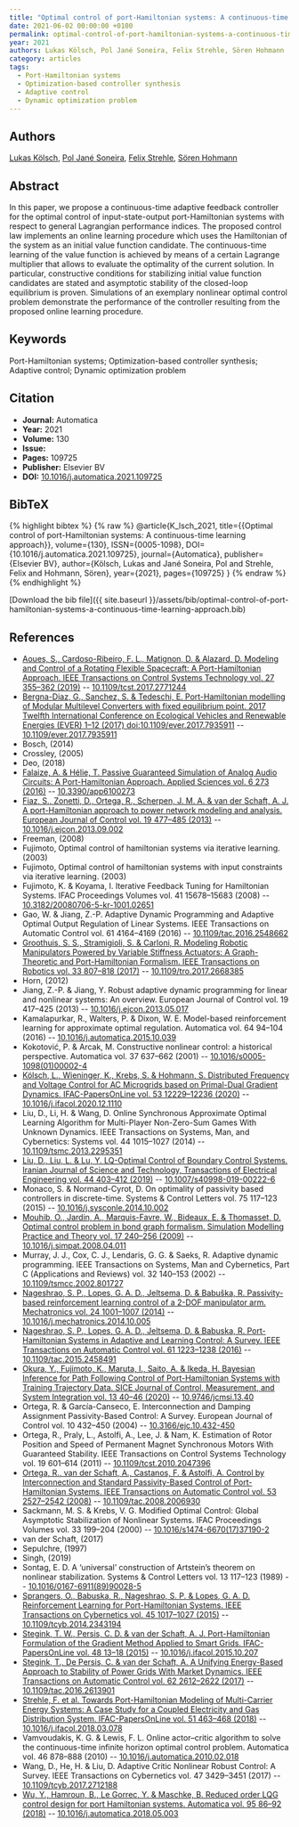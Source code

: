 ```yaml
---
title: "Optimal control of port-Hamiltonian systems: A continuous-time learning approach"
date: 2021-06-02 00:00:00 +0100
permalink: optimal-control-of-port-hamiltonian-systems-a-continuous-time-learning-approach
year: 2021
authors: Lukas Kölsch, Pol Jané Soneira, Felix Strehle, Sören Hohmann
category: articles
tags:
  - Port-Hamiltonian systems
  - Optimization-based controller synthesis
  - Adaptive control
  - Dynamic optimization problem
---
```

 
## Authors
[Lukas Kölsch](authors/lukas-kolsch), [Pol Jané Soneira](authors/pol-jane-soneira), [Felix Strehle](authors/felix-strehle), [Sören Hohmann](authors/soren-hohmann)
 
## Abstract
In this paper, we propose a continuous-time adaptive feedback controller for the optimal control of input-state-output port-Hamiltonian systems with respect to general Lagrangian performance indices. The proposed control law implements an online learning procedure which uses the Hamiltonian of the system as an initial value function candidate. The continuous-time learning of the value function is achieved by means of a certain Lagrange multiplier that allows to evaluate the optimality of the current solution. In particular, constructive conditions for stabilizing initial value function candidates are stated and asymptotic stability of the closed-loop equilibrium is proven. Simulations of an exemplary nonlinear optimal control problem demonstrate the performance of the controller resulting from the proposed online learning procedure.
 
## Keywords
Port-Hamiltonian systems; Optimization-based controller synthesis; Adaptive control; Dynamic optimization problem
 
## Citation
- **Journal:** Automatica
- **Year:** 2021
- **Volume:** 130
- **Issue:** 
- **Pages:** 109725
- **Publisher:** Elsevier BV
- **DOI:** [10.1016/j.automatica.2021.109725](https://doi.org/10.1016/j.automatica.2021.109725)
 
## BibTeX
{% highlight bibtex %}
{% raw %}
@article{K_lsch_2021,
  title={{Optimal control of port-Hamiltonian systems: A continuous-time learning approach}},
  volume={130},
  ISSN={0005-1098},
  DOI={10.1016/j.automatica.2021.109725},
  journal={Automatica},
  publisher={Elsevier BV},
  author={Kölsch, Lukas and Jané Soneira, Pol and Strehle, Felix and Hohmann, Sören},
  year={2021},
  pages={109725}
}
{% endraw %}
{% endhighlight %}
 
[Download the bib file]({{ site.baseurl }}/assets/bib/optimal-control-of-port-hamiltonian-systems-a-continuous-time-learning-approach.bib)
 
## References
- [Aoues, S., Cardoso-Ribeiro, F. L., Matignon, D. & Alazard, D. Modeling and Control of a Rotating Flexible Spacecraft: A Port-Hamiltonian Approach. IEEE Transactions on Control Systems Technology vol. 27 355–362 (2019)](modeling-and-control-of-a-rotating-flexible-spacecraft-a-port-hamiltonian-approach) -- [10.1109/tcst.2017.2771244](https://doi.org/10.1109/tcst.2017.2771244)
- [Bergna-Diaz, G., Sanchez, S. & Tedeschi, E. Port-Hamiltonian modelling of Modular Multilevel Converters with fixed equilibrium point. 2017 Twelfth International Conference on Ecological Vehicles and Renewable Energies (EVER) 1–12 (2017) doi:10.1109/ever.2017.7935911](port-hamiltonian-modelling-of-modular-multilevel-converters-with-fixed-equilibrium-point) -- [10.1109/ever.2017.7935911](https://doi.org/10.1109/ever.2017.7935911)
- Bosch, (2014)
- Crossley, (2005)
- Deo, (2018)
- [Falaize, A. & Hélie, T. Passive Guaranteed Simulation of Analog Audio Circuits: A Port-Hamiltonian Approach. Applied Sciences vol. 6 273 (2016)](passive-guaranteed-simulation-of-analog-audio-circuits-a-port-hamiltonian-approach) -- [10.3390/app6100273](https://doi.org/10.3390/app6100273)
- [Fiaz, S., Zonetti, D., Ortega, R., Scherpen, J. M. A. & van der Schaft, A. J. A port-Hamiltonian approach to power network modeling and analysis. European Journal of Control vol. 19 477–485 (2013)](a-port-hamiltonian-approach-to-power-network-modeling-and-analysis) -- [10.1016/j.ejcon.2013.09.002](https://doi.org/10.1016/j.ejcon.2013.09.002)
- Freeman, (2008)
- Fujimoto, Optimal control of hamiltonian systems via iterative learning. (2003)
- Fujimoto, Optimal control of hamiltonian systems with input constraints via iterative learning. (2003)
- Fujimoto, K. & Koyama, I. Iterative Feedback Tuning for Hamiltonian Systems. IFAC Proceedings Volumes vol. 41 15678–15683 (2008) -- [10.3182/20080706-5-kr-1001.02651](https://doi.org/10.3182/20080706-5-kr-1001.02651)
- Gao, W. & Jiang, Z.-P. Adaptive Dynamic Programming and Adaptive Optimal Output Regulation of Linear Systems. IEEE Transactions on Automatic Control vol. 61 4164–4169 (2016) -- [10.1109/tac.2016.2548662](https://doi.org/10.1109/tac.2016.2548662)
- [Groothuis, S. S., Stramigioli, S. & Carloni, R. Modeling Robotic Manipulators Powered by Variable Stiffness Actuators: A Graph-Theoretic and Port-Hamiltonian Formalism. IEEE Transactions on Robotics vol. 33 807–818 (2017)](modeling-robotic-manipulators-powered-by-variable-stiffness-actuators-a-graph-theoretic-and-port-hamiltonian-formalism) -- [10.1109/tro.2017.2668385](https://doi.org/10.1109/tro.2017.2668385)
- Horn, (2012)
- Jiang, Z.-P. & Jiang, Y. Robust adaptive dynamic programming for linear and nonlinear systems: An overview. European Journal of Control vol. 19 417–425 (2013) -- [10.1016/j.ejcon.2013.05.017](https://doi.org/10.1016/j.ejcon.2013.05.017)
- Kamalapurkar, R., Walters, P. & Dixon, W. E. Model-based reinforcement learning for approximate optimal regulation. Automatica vol. 64 94–104 (2016) -- [10.1016/j.automatica.2015.10.039](https://doi.org/10.1016/j.automatica.2015.10.039)
- Kokotović, P. & Arcak, M. Constructive nonlinear control: a historical perspective. Automatica vol. 37 637–662 (2001) -- [10.1016/s0005-1098(01)00002-4](https://doi.org/10.1016/s0005-1098(01)00002-4)
- [Kölsch, L., Wieninger, K., Krebs, S. & Hohmann, S. Distributed Frequency and Voltage Control for AC Microgrids based on Primal-Dual Gradient Dynamics. IFAC-PapersOnLine vol. 53 12229–12236 (2020)](distributed-frequency-and-voltage-control-for-ac-microgrids-based-on-primal-dual-gradient-dynamics) -- [10.1016/j.ifacol.2020.12.1110](https://doi.org/10.1016/j.ifacol.2020.12.1110)
- Liu, D., Li, H. & Wang, D. Online Synchronous Approximate Optimal Learning Algorithm for Multi-Player Non-Zero-Sum Games With Unknown Dynamics. IEEE Transactions on Systems, Man, and Cybernetics: Systems vol. 44 1015–1027 (2014) -- [10.1109/tsmc.2013.2295351](https://doi.org/10.1109/tsmc.2013.2295351)
- [Liu, D., Liu, L. & Lu, Y. LQ-Optimal Control of Boundary Control Systems. Iranian Journal of Science and Technology, Transactions of Electrical Engineering vol. 44 403–412 (2019)](lq-optimal-control-of-boundary-control-systems) -- [10.1007/s40998-019-00222-6](https://doi.org/10.1007/s40998-019-00222-6)
- Monaco, S. & Normand-Cyrot, D. On optimality of passivity based controllers in discrete-time. Systems &amp; Control Letters vol. 75 117–123 (2015) -- [10.1016/j.sysconle.2014.10.002](https://doi.org/10.1016/j.sysconle.2014.10.002)
- [Mouhib, O., Jardin, A., Marquis-Favre, W., Bideaux, E. & Thomasset, D. Optimal control problem in bond graph formalism. Simulation Modelling Practice and Theory vol. 17 240–256 (2009)](optimal-control-problem-in-bond-graph-formalism) -- [10.1016/j.simpat.2008.04.011](https://doi.org/10.1016/j.simpat.2008.04.011)
- Murray, J. J., Cox, C. J., Lendaris, G. G. & Saeks, R. Adaptive dynamic programming. IEEE Transactions on Systems, Man and Cybernetics, Part C (Applications and Reviews) vol. 32 140–153 (2002) -- [10.1109/tsmcc.2002.801727](https://doi.org/10.1109/tsmcc.2002.801727)
- [Nageshrao, S. P., Lopes, G. A. D., Jeltsema, D. & Babuška, R. Passivity-based reinforcement learning control of a 2-DOF manipulator arm. Mechatronics vol. 24 1001–1007 (2014)](passivity-based-reinforcement-learning-control-of-a-2-dof-manipulator-arm) -- [10.1016/j.mechatronics.2014.10.005](https://doi.org/10.1016/j.mechatronics.2014.10.005)
- [Nageshrao, S. P., Lopes, G. A. D., Jeltsema, D. & Babuska, R. Port-Hamiltonian Systems in Adaptive and Learning Control: A Survey. IEEE Transactions on Automatic Control vol. 61 1223–1238 (2016)](port-hamiltonian-systems-in-adaptive-and-learning-control-a-survey) -- [10.1109/tac.2015.2458491](https://doi.org/10.1109/tac.2015.2458491)
- [Okura, Y., Fujimoto, K., Maruta, I., Saito, A. & Ikeda, H. Bayesian Inference for Path Following Control of Port-Hamiltonian Systems with Training Trajectory Data. SICE Journal of Control, Measurement, and System Integration vol. 13 40–46 (2020)](bayesian-inference-for-path-following-control-of-port-hamiltonian-systems-with-training-trajectory-data) -- [10.9746/jcmsi.13.40](https://doi.org/10.9746/jcmsi.13.40)
- Ortega, R. & García-Canseco, E. Interconnection and Damping Assignment Passivity-Based Control: A Survey. European Journal of Control vol. 10 432–450 (2004) -- [10.3166/ejc.10.432-450](https://doi.org/10.3166/ejc.10.432-450)
- Ortega, R., Praly, L., Astolfi, A., Lee, J. & Nam, K. Estimation of Rotor Position and Speed of Permanent Magnet Synchronous Motors With Guaranteed Stability. IEEE Transactions on Control Systems Technology vol. 19 601–614 (2011) -- [10.1109/tcst.2010.2047396](https://doi.org/10.1109/tcst.2010.2047396)
- [Ortega, R., van der Schaft, A., Castanos, F. & Astolfi, A. Control by Interconnection and Standard Passivity-Based Control of Port-Hamiltonian Systems. IEEE Transactions on Automatic Control vol. 53 2527–2542 (2008)](control-by-interconnection-and-standard-passivity-based-control-of-port-hamiltonian-systems) -- [10.1109/tac.2008.2006930](https://doi.org/10.1109/tac.2008.2006930)
- Sackmann, M. S. & Krebs, V. G. Modified Optimal Control: Global Asymptotic Stabilization of Nonlinear Systems. IFAC Proceedings Volumes vol. 33 199–204 (2000) -- [10.1016/s1474-6670(17)37190-2](https://doi.org/10.1016/s1474-6670(17)37190-2)
- van der Schaft, (2017)
- Sepulchre, (1997)
- Singh, (2019)
- Sontag, E. D. A ‘universal’ construction of Artstein’s theorem on nonlinear stabilization. Systems &amp; Control Letters vol. 13 117–123 (1989) -- [10.1016/0167-6911(89)90028-5](https://doi.org/10.1016/0167-6911(89)90028-5)
- [Sprangers, O., Babuska, R., Nageshrao, S. P. & Lopes, G. A. D. Reinforcement Learning for Port-Hamiltonian Systems. IEEE Transactions on Cybernetics vol. 45 1017–1027 (2015)](reinforcement-learning-for-port-hamiltonian-systems) -- [10.1109/tcyb.2014.2343194](https://doi.org/10.1109/tcyb.2014.2343194)
- [Stegink, T. W., Persis, C. D. & van der Schaft, A. J. Port-Hamiltonian Formulation of the Gradient Method Applied to Smart Grids. IFAC-PapersOnLine vol. 48 13–18 (2015)](port-hamiltonian-formulation-of-the-gradient-method-applied-to-smart-grids) -- [10.1016/j.ifacol.2015.10.207](https://doi.org/10.1016/j.ifacol.2015.10.207)
- [Stegink, T., De Persis, C. & van der Schaft, A. A Unifying Energy-Based Approach to Stability of Power Grids With Market Dynamics. IEEE Transactions on Automatic Control vol. 62 2612–2622 (2017)](a-unifying-energy-based-approach-to-stability-of-power-grids-with-market-dynamics) -- [10.1109/tac.2016.2613901](https://doi.org/10.1109/tac.2016.2613901)
- [Strehle, F. et al. Towards Port-Hamiltonian Modeling of Multi-Carrier Energy Systems: A Case Study for a Coupled Electricity and Gas Distribution System. IFAC-PapersOnLine vol. 51 463–468 (2018)](towards-port-hamiltonian-modeling-of-multi-carrier-energy-systems-a-case-study-for-a-coupled-electricity-and-gas-distribution-system) -- [10.1016/j.ifacol.2018.03.078](https://doi.org/10.1016/j.ifacol.2018.03.078)
- Vamvoudakis, K. G. & Lewis, F. L. Online actor–critic algorithm to solve the continuous-time infinite horizon optimal control problem. Automatica vol. 46 878–888 (2010) -- [10.1016/j.automatica.2010.02.018](https://doi.org/10.1016/j.automatica.2010.02.018)
- Wang, D., He, H. & Liu, D. Adaptive Critic Nonlinear Robust Control: A Survey. IEEE Transactions on Cybernetics vol. 47 3429–3451 (2017) -- [10.1109/tcyb.2017.2712188](https://doi.org/10.1109/tcyb.2017.2712188)
- [Wu, Y., Hamroun, B., Le Gorrec, Y. & Maschke, B. Reduced order LQG control design for port Hamiltonian systems. Automatica vol. 95 86–92 (2018)](reduced-order-lqg-control-design-for-port-hamiltonian-systems) -- [10.1016/j.automatica.2018.05.003](https://doi.org/10.1016/j.automatica.2018.05.003)

